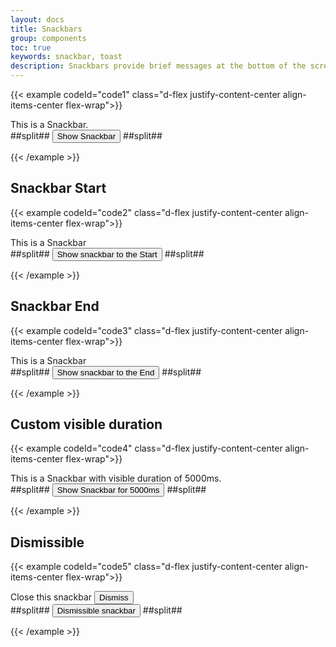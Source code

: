 ```yaml
---
layout: docs
title: Snackbars
group: components
toc: true
keywords: snackbar, toast
description: Snackbars provide brief messages at the bottom of the screen. They appear temporarily and shouldn’t interrupt the user experience. Only one snackbar may be displayed at a time.
---
```


{{< example codeId="code1" class="d-flex justify-content-center align-items-center flex-wrap">}}

<!-- Snackbar -->
<div class="snackbar" id="default-snackbar">This is a Snackbar.</div>
##split##
<!-- Button to trigger a Snackbar -->
<button type="button" class="btn btn-success" id="show-snackbar">Show Snackbar</button>
##split##
<script>
document.querySelector('#show-snackbar').addEventListener('click', function () {
  new materialstyle.Snackbar(document.querySelector('#default-snackbar'));
});
</script>

{{< /example >}}

## Snackbar Start
{{< example codeId="code2" class="d-flex justify-content-center align-items-center flex-wrap">}}

<!-- Snackbar -->
<div class="snackbar snackbar-start" id="snackbar-start-example">This is a Snackbar</div>
##split##
<!-- Button to trigger a Snackbar -->
<button type="button" class="btn btn-success" id="show-snackbar-start">Show snackbar to the Start</button>
##split##
<script>
document.querySelector('#show-snackbar-start').addEventListener('click', function () {
  new materialstyle.Snackbar(document.querySelector('#snackbar-start-example'));
});
</script>

{{< /example >}}

## Snackbar End
{{< example codeId="code3" class="d-flex justify-content-center align-items-center flex-wrap">}}

<!-- Snackbar -->
<div class="snackbar snackbar-end" id="snackbar-end-example">This is a Snackbar</div>
##split##
<!-- Button to trigger a Snackbar -->
<button type="button" class="btn btn-success" id="show-snackbar-end">Show snackbar to the End</button>
##split##
<script>
document.querySelector('#show-snackbar-end').addEventListener('click', function () {
  new materialstyle.Snackbar(document.querySelector('#snackbar-end-example'));
});
</script>
        
{{< /example >}}

## Custom visible duration
{{< example codeId="code4" class="d-flex justify-content-center align-items-center flex-wrap">}}

<!-- Snackbar -->
<div class="snackbar" id="snackbar-5000">This is a Snackbar with visible duration of 5000ms.</div>
##split##
<!-- Button to trigger a Snackbar -->
<button type="button" class="btn btn-success" id="show-snackbar-5000">Show Snackbar for 5000ms</button>
##split##
<script>
document.querySelector('#show-snackbar-5000').addEventListener('click', function () {
  new materialstyle.Snackbar(document.querySelector('#snackbar-5000'), {
    'visibleDuration': 5000
  });
});
</script>

{{< /example >}}

## Dismissible
{{< example codeId="code5" class="d-flex justify-content-center align-items-center flex-wrap">}}

<!-- Snackbar -->
<div class="snackbar" id="snackbar-close">
  Close this snackbar
  <button type="button" class="btn btn-warning border-0 ms-2" data-bs-dismiss="snackbar">
    Dismiss
  </button>
</div>
##split##
<!-- Button to trigger a Snackbar -->
<button type="button" class="btn btn-success" id="show-snackbar-dismissible">Dismissible snackbar</button>
##split##
<script>
document.querySelector('#show-snackbar-dismissible').addEventListener('click', function () {
  new materialstyle.Snackbar(document.querySelector('#snackbar-close'), {
    'autoClose': false
  });
});
</script>

{{< /example >}}


